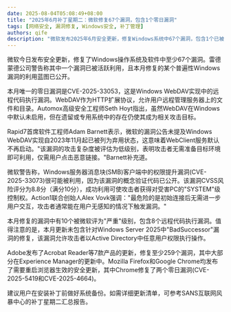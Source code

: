 ```yaml
---
date: 2025-08-04T05:08:49+08:00
title: "2025年6月补丁星期二：微软修复67个漏洞，包含1个零日漏洞"
tags: [网络安全, 漏洞修复, Windows安全, 补丁管理]
authors: qife
description: "微软发布2025年6月安全更新，修复Windows系统中67个漏洞，包含1个已被利用的WebDAV零日漏洞。文章详细分析了关键漏洞CVE-2025-33053和SMB客户端提权漏洞CVE-2025-33073的技术细节及影响范围。"
---
```


微软今日发布安全更新，修复了Windows操作系统及软件中至少67个漏洞。雷德蒙德公司警告称其中一个漏洞已被活跃利用，且本月修复的某个普遍性Windows漏洞的利用蓝图已公开。

本月唯一的零日漏洞是CVE-2025-33053，这是Windows WebDAV实现中的远程代码执行漏洞。WebDAV作为HTTP扩展协议，允许用户远程管理服务器上的文件和目录。Automox高级安全工程师Seth Hoyt指出，虽然WebDAV在Windows中默认未启用，但在遗留或专用系统中的存在仍使其成为相关攻击目标。

Rapid7首席软件工程师Adam Barnett表示，微软的漏洞公告未提及Windows WebDAV实现自2023年11月起已被列为弃用状态，这意味着WebClient服务默认不再启动。"该漏洞的攻击复杂度被评估为低级别，表明攻击者无需准备目标环境即可利用，仅需用户点击恶意链接。"Barnett补充道。

微软警告称，Windows服务器消息块(SMB)客户端中的权限提升漏洞(CVE-2025-33073)很可能被利用，因为该漏洞的概念验证代码已公开。该漏洞CVSS风险评分为8.8分（满分10分），成功利用可使攻击者获得对受害PC的"SYSTEM"级控制权。Action1联合创始人Alex Vovk强调："最危险的是初始连接后无需进一步用户交互，攻击者通常能在用户无感知的情况下触发漏洞。"

本月修复的漏洞中有10个被微软评为"严重"级别，包含8个远程代码执行漏洞。值得注意的是，本月更新未包含针对Windows Server 2025中"BadSuccessor"漏洞的修复，该漏洞允许攻击者以Active Directory中任意用户权限执行操作。

Adobe发布了Acrobat Reader等7款产品的更新，修复至少259个漏洞，其中大部分在Experience Manager的更新中。Mozilla Firefox和Google Chrome均发布了需要重启浏览器生效的安全更新，其中Chrome修复了两个零日漏洞(CVE-2025-5419和CVE-2025-4664)。

建议用户在安装补丁前做好系统备份。如需详细更新清单，可参考SANS互联网风暴中心的补丁星期二汇总报告。